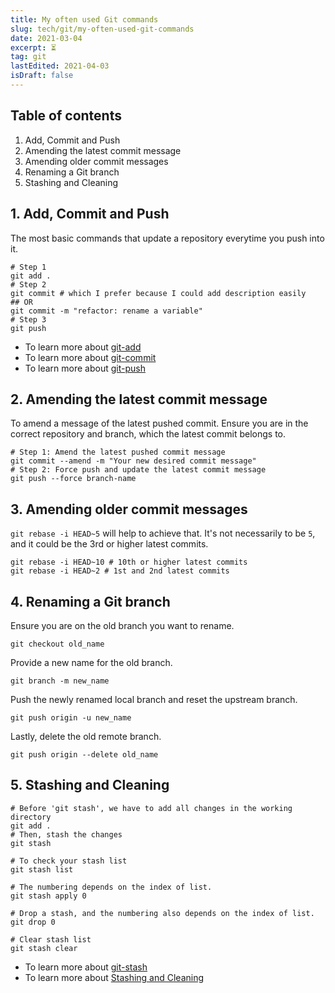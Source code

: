 ```yaml
---
title: My often used Git commands
slug: tech/git/my-often-used-git-commands
date: 2021-03-04
excerpt: ⏳
tag: git
lastEdited: 2021-04-03
isDraft: false
---
```


<!--
date must be: 2000-01-01
NOT: 2000-1-1 -->

<!-- https://www.gatsbyjs.com/blog/2017-07-19-creating-a-blog-with-gatsby/#writing-our-first-markdown-blog-post -->
<!-- https://github.com/gatsbyjs/gatsby/issues/3460 -->
<!-- https://mdxjs.com/getting-started#mdx -->

## Table of contents

1. Add, Commit and Push
2. Amending the latest commit message
3. Amending older commit messages
4. Renaming a Git branch
5. Stashing and Cleaning

## 1. Add, Commit and Push

The most basic commands that update a repository everytime you push into it.

```shell
# Step 1
git add .
# Step 2
git commit # which I prefer because I could add description easily
## OR
git commit -m "refactor: rename a variable"
# Step 3
git push
```

- To learn more about [git-add](https://git-scm.com/docs/git-add)
- To learn more about [git-commit](https://git-scm.com/docs/git-commit)
- To learn more about [git-push](https://git-scm.com/docs/git-push)

## 2. Amending the latest commit message

To amend a message of the latest pushed commit. Ensure you are in the correct repository and branch, which the latest commit belongs to.

```shell
# Step 1: Amend the latest pushed commit message
git commit --amend -m "Your new desired commit message"
# Step 2: Force push and update the latest commit message
git push --force branch-name
```

## 3. Amending older commit messages

`git rebase -i HEAD~5` will help to achieve that. It's not necessarily to be `5`, and it could be the 3rd or higher latest commits.

```shell
git rebase -i HEAD~10 # 10th or higher latest commits
git rebase -i HEAD~2 # 1st and 2nd latest commits
```

## 4. Renaming a Git branch

Ensure you are on the old branch you want to rename.

```shell
git checkout old_name
```

Provide a new name for the old branch.

```shell
git branch -m new_name
```

Push the newly renamed local branch and reset the upstream branch.

```shell
git push origin -u new_name
```

Lastly, delete the old remote branch.

```shell
git push origin --delete old_name
```

## 5. Stashing and Cleaning

```shell
# Before 'git stash', we have to add all changes in the working directory
git add .
# Then, stash the changes
git stash

# To check your stash list
git stash list

# The numbering depends on the index of list.
git stash apply 0

# Drop a stash, and the numbering also depends on the index of list.
git drop 0

# Clear stash list
git stash clear
```

- To learn more about [git-stash](https://git-scm.com/docs/git-stash)
- To learn more about [Stashing and Cleaning](https://git-scm.com/book/en/v2/Git-Tools-Stashing-and-Cleaning)
